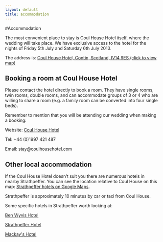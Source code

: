 ```yaml
---
layout: default
title: accommodation
---
```


#Accommodation

The most convenient place to stay is Coul House Hotel itself, where the wedding will take place. 
We have exclusive access to the hotel for the nights of Friday 5th July and Saturday 6th July 2013.

The address is:
[Coul House Hotel, Contin, Scotland, IV14 9ES (click to view map)](https://maps.google.co.uk/maps/ms?msa=0&amp;msid=216947055802982788673.0004c80143f8399bd2190&amp;ie=UTF8&amp;t=m&amp;source=embed&amp;ll=57.585087,-4.476929&amp;spn=0.353352,0.878906&amp;z=10)


## Booking a room at Coul House Hotel

Please contact the hotel directly to book a room. They have single rooms, twin rooms, double rooms, and can accommodate groups of 3 or 4 who are willing to share a room (e.g. a family room can be converted into four single beds).

Remember to mention that you will be attending our wedding when making a booking:

Website: [Coul House Hotel](http://www.coulhousehotel.com/index.asp)

Tel: +44 (0)1997 421 487

Email: [stay@coulhousehotel.com](mailto:stay@coulhousehotel.com)


## Other local accommodation

If the Coul House Hotel doesn't suit you there are numerous hotels in nearby Strathpeffer. You can see the location relative to Coul House on this map: [Strathpeffer hotels on Google Maps](https://maps.google.com/maps?q=strathpeffer+hotels&hl=en&sll=42.310264,-71.111702&sspn=0.044558,0.090895&hq=hotels&hnear=Strathpeffer,+Highland,+United+Kingdom&t=m&z=14).

Strathpeffer is approximately 10 minutes by car or taxi from Coul House.

Some specific hotels in Strathpeffer worth looking at:

[Ben Wyvis Hotel](http://www.crerarhotels.com/ourhotels/ben_wyvis_hotel/)

[Strathpeffer Hotel](http://strathpefferhotel.co.uk/)

[Mackay's Hotel](http://www.mackaysstrathpeffer.com/)
